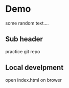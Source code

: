 # Demo

some random text....

## Sub header

practice git repo

## Local develpment

open index.html on brower
